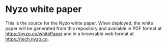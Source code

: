 # Nyzo white paper

This is the source for the Nyzo white paper. When deployed, the white paper will be generated from this repository and 
available in PDF format at https://nyzo.co/whitePaper and in a browsable web format at https://tech.nyzo.co.
